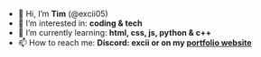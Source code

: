 - 👋 Hi, I’m **Tim** (@excii05)
- 👀 I’m interested in: **coding & tech**
- 🌱 I’m currently learning: **html, css, js, python & c++**
- 📫 How to reach me: **Discord: excii or on my [portfolio website](https://tim.fuhrmann-leo.de/)**
